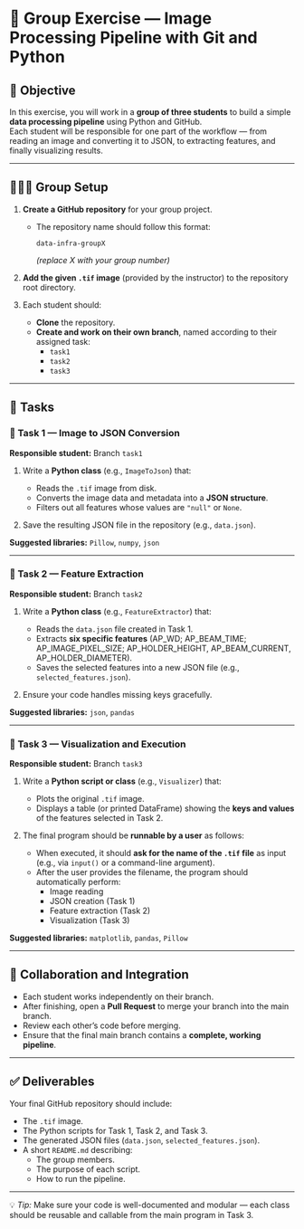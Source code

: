# 🧩 Group Exercise — Image Processing Pipeline with Git and Python

## 🎯 Objective
In this exercise, you will work in a **group of three students** to build a simple **data processing pipeline** using Python and GitHub.  
Each student will be responsible for one part of the workflow — from reading an image and converting it to JSON, to extracting features, and finally visualizing results.

---

## 🧑‍🤝‍🧑 Group Setup

1. **Create a GitHub repository** for your group project.  
   - The repository name should follow this format:  
     ```
     data-infra-groupX
     ```
     *(replace X with your group number)*  

2. **Add the given `.tif` image** (provided by the instructor) to the repository root directory.

3. Each student should:
   - **Clone** the repository.
   - **Create and work on their own branch**, named according to their assigned task:
     - `task1`
     - `task2`
     - `task3`

---

## 🧠 Tasks

### 🧩 Task 1 — Image to JSON Conversion

**Responsible student:** Branch `task1`

1. Write a **Python class** (e.g., `ImageToJson`) that:
   - Reads the `.tif` image from disk.
   - Converts the image data and metadata into a **JSON structure**.
   - Filters out all features whose values are `"null"` or `None`.

2. Save the resulting JSON file in the repository (e.g., `data.json`).

**Suggested libraries:** `Pillow`, `numpy`, `json`

---

### 🧩 Task 2 — Feature Extraction

**Responsible student:** Branch `task2`

1. Write a **Python class** (e.g., `FeatureExtractor`) that:
   - Reads the `data.json` file created in Task 1.
   - Extracts **six specific features** (AP_WD; AP_BEAM_TIME; AP_IMAGE_PIXEL_SIZE; AP_HOLDER_HEIGHT, AP_BEAM_CURRENT, AP_HOLDER_DIAMETER).
   - Saves the selected features into a new JSON file (e.g., `selected_features.json`).

2. Ensure your code handles missing keys gracefully.

**Suggested libraries:** `json`, `pandas`

---

### 🧩 Task 3 — Visualization and Execution

**Responsible student:** Branch `task3`

1. Write a **Python script or class** (e.g., `Visualizer`) that:
   - Plots the original `.tif` image.
   - Displays a table (or printed DataFrame) showing the **keys and values** of the features selected in Task 2.

2. The final program should be **runnable by a user** as follows:
   - When executed, it should **ask for the name of the `.tif` file** as input (e.g., via `input()` or a command-line argument).
   - After the user provides the filename, the program should automatically perform:
     - Image reading  
     - JSON creation (Task 1)  
     - Feature extraction (Task 2)  
     - Visualization (Task 3)

**Suggested libraries:** `matplotlib`, `pandas`, `Pillow`

---

## 🔄 Collaboration and Integration

- Each student works independently on their branch.
- After finishing, open a **Pull Request** to merge your branch into the main branch.
- Review each other’s code before merging.
- Ensure that the final main branch contains a **complete, working pipeline**.

---

## ✅ Deliverables

Your final GitHub repository should include:
- The `.tif` image.
- The Python scripts for Task 1, Task 2, and Task 3.
- The generated JSON files (`data.json`, `selected_features.json`).
- A short `README.md` describing:
  - The group members.
  - The purpose of each script.
  - How to run the pipeline.

---

💡 *Tip:* Make sure your code is well-documented and modular — each class should be reusable and callable from the main program in Task 3.
